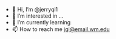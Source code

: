 - 👋 Hi, I’m @jerryqi1
- 👀 I’m interested in ...
- 🌱 I’m currently learning 
- 📫 How to reach me jqi@email.wm.edu

<!---
jerryqi1/jerryqi1 is a ✨ special ✨ repository because its `README.md` (this file) appears on your GitHub profile.
You can click the Preview link to take a look at your changes.
--->
